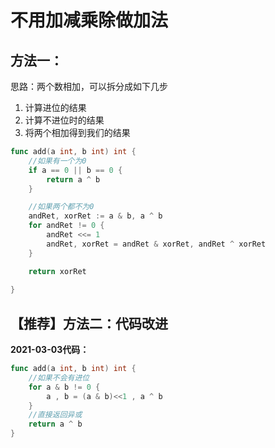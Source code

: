# 不用加减乘除做加法


## 方法一：

思路：两个数相加，可以拆分成如下几步

1. 计算进位的结果
2. 计算不进位时的结果
3. 将两个相加得到我们的结果



```go
func add(a int, b int) int {
	//如果有一个为0
    if a == 0 || b == 0 {
        return a ^ b
    }

	//如果两个都不为0
	andRet, xorRet := a & b, a ^ b
	for andRet != 0 {
		andRet <<= 1
		andRet, xorRet = andRet & xorRet, andRet ^ xorRet
	}

    return xorRet
    
}
```

## 【推荐】方法二：代码改进

**2021-03-03代码：**
```go
func add(a int, b int) int {
	//如果不会有进位
	for a & b != 0 {
		a , b = (a & b)<<1 , a ^ b
	}
	//直接返回异或
	return a ^ b
}
```

